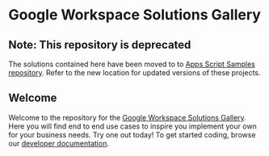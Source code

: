 # Google Workspace Solutions Gallery

## Note: This repository is deprecated

The solutions contained here have been moved to to [Apps Script Samples repository](https://github.com/googleworkspace/apps-script-samples/tree/main/solutions).
Refer to the new location for updated versions of these projects.

## Welcome

Welcome to the repository for the [Google Workspace Solutions Gallery](https://developers.google.com/gsuite/solutions/).
Here you will find end to end use cases to inspire you implement your own for your business needs.
Try one out today! To get started coding, browse our [developer documentation](https://developers.google.com/gsuite/).
